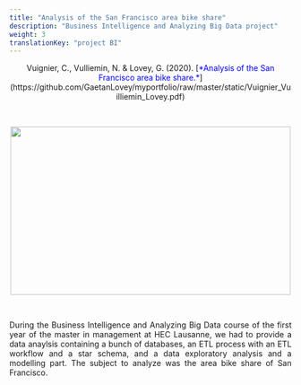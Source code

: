 ```yaml
---
title: "Analysis of the San Francisco area bike share"
description: "Business Intelligence and Analyzing Big Data project"
weight: 3
translationKey: "project BI"
---
```

<center> Vuignier, C., Vulliemin, N. & Lovey, G. (2020). [<span style="color:blue">*Analysis of the San Francisco area bike share.*</span>](https://github.com/GaetanLovey/myportfolio/raw/master/static/Vuignier_Vuilliemin_Lovey.pdf)</p></center>

<p>&nbsp; </p>

<p align="center">
  <img src="/bike.png" width="500" height="300"/>
</p>

<p>&nbsp; </p>

<p style="text-align:justify;">During the Business Intelligence and Analyzing Big Data course of the first year of the master in management at HEC Lausanne, we had to provide a data anaylsis containing a bunch of databases, an ETL process with an ETL workflow and a star schema, and a data exploratory analysis and a modelling part. The subject to analyze was the area bike share of San Francisco.</p>  






